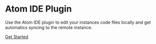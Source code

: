 # Atom IDE Plugin

Use the Atom IDE plugin to edit your instances code files locally and get automatics syncing to the remote instance. 

[Get Started](https://atom.io/packages/zestyio-atom)
